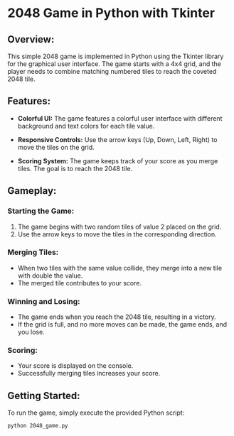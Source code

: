 # 2048 Game in Python with Tkinter

## Overview:

This simple 2048 game is implemented in Python using the Tkinter library for the graphical user interface. The game starts with a 4x4 grid, and the player needs to combine matching numbered tiles to reach the coveted 2048 tile.

## Features:

- **Colorful UI:** The game features a colorful user interface with different background and text colors for each tile value.

- **Responsive Controls:** Use the arrow keys (Up, Down, Left, Right) to move the tiles on the grid.

- **Scoring System:** The game keeps track of your score as you merge tiles. The goal is to reach the 2048 tile.


## Gameplay:

### Starting the Game:

1. The game begins with two random tiles of value 2 placed on the grid.
2. Use the arrow keys to move the tiles in the corresponding direction.

### Merging Tiles:

- When two tiles with the same value collide, they merge into a new tile with double the value.
- The merged tile contributes to your score.

### Winning and Losing:

- The game ends when you reach the 2048 tile, resulting in a victory.
- If the grid is full, and no more moves can be made, the game ends, and you lose.

### Scoring:

- Your score is displayed on the console.
- Successfully merging tiles increases your score.

## Getting Started:

To run the game, simply execute the provided Python script:

```bash
python 2048_game.py
```
